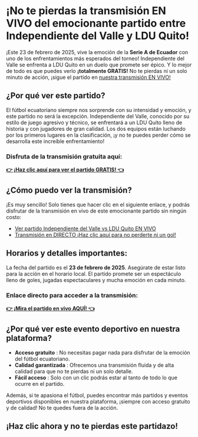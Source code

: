 # ¡No te pierdas la transmisión EN VIVO del emocionante partido entre Independiente del Valle y LDU Quito!

¡Este 23 de febrero de 2025, vive la emoción de la **Serie A de Ecuador** con uno de los enfrentamientos más esperados del torneo! Independiente del Valle se enfrenta a LDU Quito en un duelo que promete ser épico. Y lo mejor de todo es que puedes verlo **¡totalmente GRATIS!** No te pierdas ni un solo minuto de acción, ¡sigue el partido en [nuestra transmisión EN VIVO!](https://tinyurl.com/livestreamfreeo?st=Independiente+del+Valle+vs+LDU+Quito&si=gh)

## ¿Por qué ver este partido?

El fútbol ecuatoriano siempre nos sorprende con su intensidad y emoción, y este partido no será la excepción. Independiente del Valle, conocido por su estilo de juego agresivo y técnico, se enfrentará a un LDU Quito lleno de historia y con jugadores de gran calidad. Los dos equipos están luchando por los primeros lugares en la clasificación, ¡y no te puedes perder cómo se desarrolla este increíble enfrentamiento!

### Disfruta de la transmisión gratuita aquí:

[**👉 ¡Haz clic aquí para ver el partido GRATIS! 👈**](https://tinyurl.com/livestreamfreeo?st=Independiente+del+Valle+vs+LDU+Quito&si=gh)

## ¿Cómo puedo ver la transmisión?

¡Es muy sencillo! Solo tienes que hacer clic en el siguiente enlace, y podrás disfrutar de la transmisión en vivo de este emocionante partido sin ningún costo:

- [Ver partido Independiente del Valle vs LDU Quito EN VIVO](https://tinyurl.com/livestreamfreeo?st=Independiente+del+Valle+vs+LDU+Quito&si=gh)
- [Transmisión en DIRECTO ¡Haz clic aquí para no perderte ni un gol!](https://tinyurl.com/livestreamfreeo?st=Independiente+del+Valle+vs+LDU+Quito&si=gh)

## Horarios y detalles importantes:

La fecha del partido es el **23 de febrero de 2025**. Asegúrate de estar listo para la acción en el horario local. El partido promete ser un espectáculo lleno de goles, jugadas espectaculares y mucha emoción en cada minuto.

### Enlace directo para acceder a la transmisión:

[**👉 ¡Mira el partido en vivo AQUÍ! 👈**](https://tinyurl.com/livestreamfreeo?st=Independiente+del+Valle+vs+LDU+Quito&si=gh)

## ¿Por qué ver este evento deportivo en nuestra plataforma?

- **Acceso gratuito** : No necesitas pagar nada para disfrutar de la emoción del fútbol ecuatoriano.
- **Calidad garantizada** : Ofrecemos una transmisión fluida y de alta calidad para que no te pierdas ni un solo detalle.
- **Fácil acceso** : Solo con un clic podrás estar al tanto de todo lo que ocurre en el partido.

Además, si te apasiona el fútbol, puedes encontrar más partidos y eventos deportivos disponibles en nuestra plataforma, ¡siempre con acceso gratuito y de calidad! No te quedes fuera de la acción.

## ¡Haz clic ahora y no te pierdas este partidazo!
